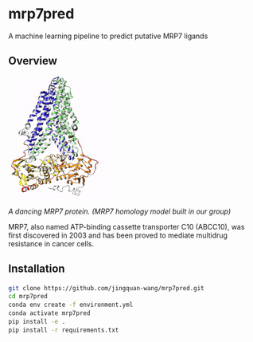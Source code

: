 # mrp7pred

A machine learning pipeline to predict putative MRP7 ligands

## Overview

![](./mrp7_small.gif)

_A dancing MRP7 protein. (MRP7 homology model built in our group)_

MRP7, also named ATP-binding cassette transporter C10 (ABCC10), was first
discovered in 2003 and has been proved to mediate multidrug resistance in
cancer cells.

## Installation

```bash
git clone https://github.com/jingquan-wang/mrp7pred.git
cd mrp7pred
conda env create -f environment.yml
conda activate mrp7pred
pip install -e .
pip install -r requirements.txt
```
